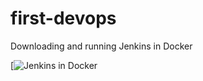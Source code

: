 # first-devops

Downloading and running Jenkins in Docker

[![Jenkins in Docker](https://www.jenkins.io/doc/book/installing/docker/)
